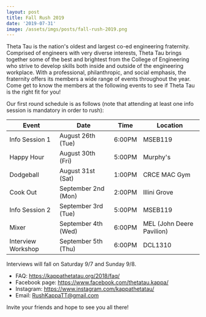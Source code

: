 ```yaml
---
layout: post
title: Fall Rush 2019
date: '2019-07-31'
image: /assets/imgs/posts/fall-rush-2019.png
---
```


Theta Tau is the nation's oldest and largest co-ed engineering fraternity. Comprised of engineers with very diverse interests, Theta Tau brings together some of the best and brightest from the College of Engineering who strive to develop skills both inside and outside of the engineering workplace. With a professional, philanthropic, and social emphasis, the fraternity offers its members a wide range of events throughout the year. Come get to know the members at the following events to see if Theta Tau is the right fit for you!

Our first round schedule is as follows (note that attending at least one info session is mandatory in order to rush):

| Event              | Date                 | Time            | Location                              |
|--------------------|----------------------|-----------------|---------------------------------------|
| Info Session 1     | August 26th (Tue)    | 6:00PM          | MSEB119                               |
| Happy Hour         | August 30th (Fri)    | 5:00PM          | Murphy's                              |
| Dodgeball          | August 31st (Sat)    | 1:00PM          | CRCE MAC Gym                          |
| Cook Out           | September 2nd (Mon)  | 2:00PM          | Illini Grove                          |
| Info Session 2     | September 3rd (Tue)  | 5:00PM          | MSEB119                               |
| Mixer              | September 4th (Wed)  | 6:00PM          | MEL (John Deere Pavilion)             |
| Interview Workshop | September 5th (Thu)  | 6:00PM          | DCL1310                               |

Interviews will fall on Saturday 9/7 and Sunday 9/8.

* FAQ: <https://kappathetatau.org/2018/faq/>
* Facebook page: <https://www.facebook.com/thetatau.kappa/>
* Instagram: <https://www.instagram.com/kappathetatau/>
* Email: RushKappaTT@gmail.com

Invite your friends and hope to see you all there!

